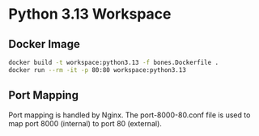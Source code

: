 # Python 3.13 Workspace

## Docker Image

```bash
docker build -t workspace:python3.13 -f bones.Dockerfile .
docker run --rm -it -p 80:80 workspace:python3.13
```

## Port Mapping

Port mapping is handled by Nginx. The port-8000-80.conf file is used to map port 8000 (internal) to port 80 (external).
